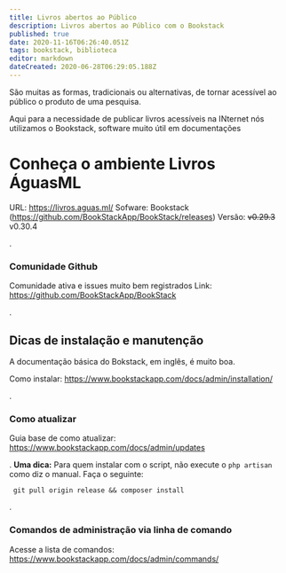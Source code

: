 ```yaml
---
title: Livros abertos ao Público
description: Livros abertos ao Público com o Bookstack
published: true
date: 2020-11-16T06:26:40.051Z
tags: bookstack, biblioteca
editor: markdown
dateCreated: 2020-06-28T06:29:05.188Z
---
```


São muitas as formas, tradicionais ou alternativas, de tornar acessível ao público o produto de uma pesquisa.

Aqui para a necessidade de publicar livros acessíveis na INternet nós utilizamos o Bookstack, software muito útil em documentações

# Conheça o ambiente Livros ÁguasML
URL: https://livros.aguas.ml/
Sofware: Bookstack (https://github.com/BookStackApp/BookStack/releases)
Versão: ~~v0.29.3~~ v0.30.4

.
### Comunidade Github
Comunidade ativa e issues muito bem registrados
Link: https://github.com/BookStackApp/BookStack

.
## Dicas de instalação e manutenção
A documentação básica do Bokstack, em inglês, é muito boa.

Como instalar: https://www.bookstackapp.com/docs/admin/installation/

.
### Como atualizar
Guia base de como atualizar: https://www.bookstackapp.com/docs/admin/updates

.
**Uma dica:**
Para quem instalar com o script, não execute o `php artisan` como diz o manual. Faça o seguinte:
```
 git pull origin release && composer install
```

.
### Comandos de administração via linha de comando
Acesse a lista de comandos: https://www.bookstackapp.com/docs/admin/commands/

